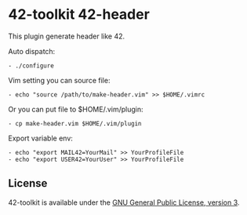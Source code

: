 42-toolkit	42-header
==========

This plugin generate header like 42.

Auto dispatch:

    - ./configure

Vim setting you can source file:

    - echo "source /path/to/make-header.vim" >> $HOME/.vimrc

Or you can put file to $HOME/.vim/plugin:

    - cp make-header.vim $HOME/.vim/plugin

Export variable env:

    - echo "export MAIL42=YourMail" >> YourProfileFile
    - echo "export USER42=YourUser" >> YourProfileFile

## License

42-toolkit is available under the [GNU General Public License, version 3](LICENSE).
